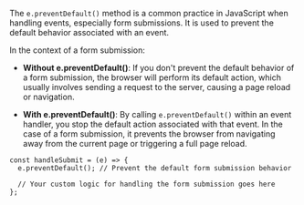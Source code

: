 The `e.preventDefault()` method is a common practice in JavaScript when handling events, especially form submissions. It is used to prevent the default behavior associated with an event.

In the context of a form submission:

- **Without e.preventDefault()**: If you don't prevent the default behavior of a form submission, the browser will perform its default action, which usually involves sending a request to the server, causing a page reload or navigation.

- **With e.preventDefault()**: By calling `e.preventDefault()` within an event handler, you stop the default action associated with that event. In the case of a form submission, it prevents the browser from navigating away from the current page or triggering a full page reload.

```
const handleSubmit = (e) => {
  e.preventDefault(); // Prevent the default form submission behavior

  // Your custom logic for handling the form submission goes here
};
```
